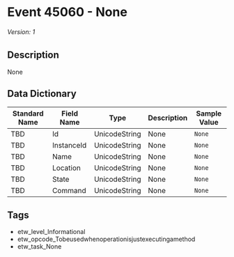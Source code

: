 # Event 45060 - None
###### Version: 1

## Description
None

## Data Dictionary
|Standard Name|Field Name|Type|Description|Sample Value|
|---|---|---|---|---|
|TBD|Id|UnicodeString|None|`None`|
|TBD|InstanceId|UnicodeString|None|`None`|
|TBD|Name|UnicodeString|None|`None`|
|TBD|Location|UnicodeString|None|`None`|
|TBD|State|UnicodeString|None|`None`|
|TBD|Command|UnicodeString|None|`None`|

## Tags
* etw_level_Informational
* etw_opcode_Tobeusedwhenoperationisjustexecutingamethod
* etw_task_None